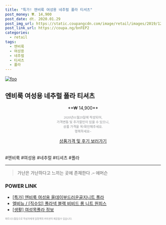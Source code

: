 ```yaml
--- 
title: "특가! 엔비룩 여성용 네추럴 폴라 티셔츠" 
post_money: ₩. 14,900 
post_date: dt. 2020.01.29 
post_img_url: https://static.coupangcdn.com/image/retail/images/2019/12/10/11/1/06f9b6f5-e5d0-4b54-a58d-58c80952f623.jpg 
post_link_url: https://coupa.ng/bnFEP2 
categories: 
  - retail 
tags: 
  - 엔비룩 
  - 여성용 
  - 네추럴 
  - 티셔츠 
  - 폴라 
--- 
```

[![foo](https://static.coupangcdn.com/image/retail/images/2019/12/10/11/1/06f9b6f5-e5d0-4b54-a58d-58c80952f623.jpg)](https://coupa.ng/bnFEP2) 

## 엔비룩 여성용 네추럴 폴라 티셔츠 
<p style="text-align: center;">**₩ 14,900**</p> 
<p style="text-align: center;"><span style="color: #898c8f; font-family: Georgia,Times,serif; font-size: 0.75em;">2020년01월29일에 작성되어, <br>가격변동 및 추가할인이 있을 수 있으니,<br> 상품 가격을 꼭!확인해주세요.<br>행복하세요~</span> 
</p>	 
<div markdown="0" style="text-align: center;"><a href="https://coupa.ng/bnFEP2" class="btn btn--success">상품가격 및 후기 보러가기</a></div> 
<br><br> 
  #엔비룩 #여성용 #네추럴 #티셔츠 #폴라 
<hr> 

> 가난은 가난하다고 느끼는 곳에 존재한다 .–  에머슨 


### POWER LINK

* <a href="https://blog.naver.com/santokki14/221789693888" target="_blank">[특가] 엔비룩 여성용 올데이부드러운골지니트 폴라</a>
* <a href="https://blog.naver.com/fasyy4321/221784286235" target="_blank">엘비뉴 / [직수입] 폴라넥 블랙 비비드 롱 니트 원피스</a>
* <a href="https://blog.naver.com/sakai111/221759100154" target="_blank"> [생활] 여성목폴라 정보 </a>

<span style="color: #898c8f; font-family: Georgia,Times,serif; font-size: 0.55em;">파트너스활동으로 작성자에게 일정액의 커미션이 제공될수 있습니다.</span> 
